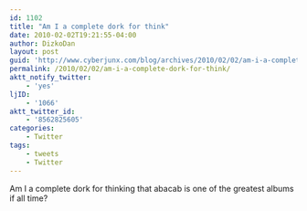 ```yaml
---
id: 1102
title: "Am I a complete dork for think"
date: 2010-02-02T19:21:55-04:00
author: DizkoDan
layout: post
guid: 'http://www.cyberjunx.com/blog/archives/2010/02/02/am-i-a-complete-dork-for-think/'
permalink: /2010/02/02/am-i-a-complete-dork-for-think/
aktt_notify_twitter:
    - 'yes'
ljID:
    - '1066'
aktt_twitter_id:
    - '8562825605'
categories:
    - Twitter
tags:
    - tweets
    - Twitter
---
```


Am I a complete dork for thinking that abacab is one of the greatest albums if all time?